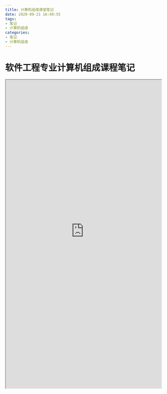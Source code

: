 ```yaml
---
title: 计算机组成课堂笔记
date: 2020-09-21 16:49:55
tags:
- 笔记
- 计算机组成
categories:
- 笔记
- 计算机组成
---
```

# 软件工程专业计算机组成课程笔记
<!-- more -->
<iframe src="http://qh04sczlg.hd-bkt.clouddn.com/%E8%AE%A1%E7%BB%84.pdf" width="100%" height="1000px"></iframe>